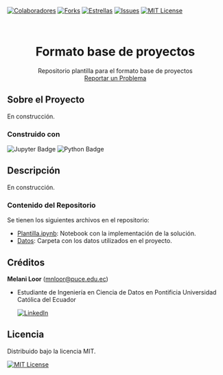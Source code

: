 <!-- Encabezado -->
[![Colaboradores][contributors-shield]][contributors-url]
[![Forks][forks-shield]][forks-url]
[![Estrellas][stars-shield]][stars-url]
[![Issues][issues-shield]][issues-url]
[![MIT License][license-shield]][license-url]

<!-- Título -->
<br />
<div align="center">

<h1 align="center">Formato base de proyectos</h1>
  <p align="center">
    Repositorio plantilla para el formato base de proyectos
    <br />
    <a href="https://github.com/mnloor/Aprendizaje-Automatico/issues">Reportar un Problema</a>
  </p>
</div>


<!-- Cuerpo -->
## Sobre el Proyecto

En construcción.


### Construido con

![Jupyter Badge](https://img.shields.io/badge/Jupyter-F37626?logo=jupyter&logoColor=fff&style=for-the-badge) 
![Python Badge](https://img.shields.io/badge/Python-3776AB?logo=python&logoColor=fff&style=for-the-badge) 


## Descripción

En construcción.

### Contenido del Repositorio

Se tienen los siguientes archivos en el repositorio:

- [Plantilla.ipynb](/Plantilla.ipynb): Notebook con la implementación de la solución.
- [Datos](/Datos): Carpeta con los datos utilizados en el proyecto.
 
 
## Créditos

**Melani Loor** (mnloor@puce.edu.ec) 

- Estudiante de Ingeniería en Ciencia de Datos en Pontificia Universidad Católica del Ecuador
  
  [![LinkedIn][linkedin-shield]][linkedin-url-aemt]

## Licencia

Distribuido bajo la licencia MIT. 

[![MIT License][license-shield]][license-url]




<!-- MARKDOWN LINKS & IMAGES -->
[contributors-shield]: https://img.shields.io/github/contributors/andres-merino/FormatoBaseProyectos.svg?style=for-the-badge
[contributors-url]: https://github.com/andres-merino/FormatoBaseProyectos/graphs/contributors
[forks-shield]: https://img.shields.io/github/forks/andres-merino/FormatoBaseProyectos.svg?style=for-the-badge
[forks-url]: https://github.com/andres-merino/FormatoBaseProyectos/forks
[stars-shield]: https://img.shields.io/github/stars/andres-merino/FormatoBaseProyectos?style=for-the-badge
[stars-url]: https://github.com/andres-merino/FormatoBaseProyectos/stargazers
[issues-shield]: https://img.shields.io/github/issues/andres-merino/FormatoBaseProyectos.svg?style=for-the-badge
[issues-url]: https://github.com/andres-merino/FormatoBaseProyectos/issues
[license-shield]: https://img.shields.io/github/license/andres-merino/FormatoBaseProyectos.svg?style=for-the-badge
[license-url]: https://es.wikipedia.org/wiki/Licencia_MIT
[linkedin-shield]: https://img.shields.io/badge/linkedin-%230077B5.svg?style=for-the-badge&logo=linkedin&logoColor=white
[linkedin-url-aemt]: https://www.linkedin.com/in/andrés-merino-010a9b12b/
